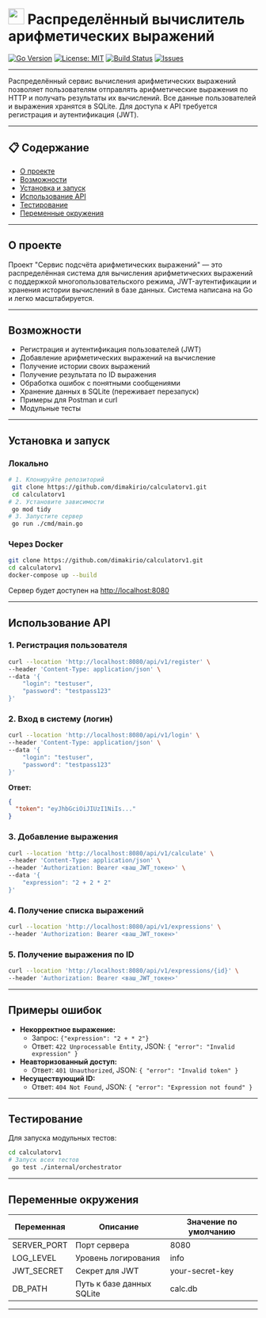 # <img src="https://img.icons8.com/ios-filled/50/000000/calculator.png" width="32"/> Распределённый вычислитель арифметических выражений

[![Go Version](https://img.shields.io/badge/Go-1.21%2B-blue)](https://golang.org/doc/go1.21)
[![License: MIT](https://img.shields.io/badge/License-MIT-green.svg)](LICENSE)
[![Build Status](https://img.shields.io/badge/build-passing-brightgreen)](#)
[![Issues](https://img.shields.io/github/issues/Egor213312/Sprint3)](https://github.com/Egor213312/Sprint3/issues)

---

Распределённый сервис вычисления арифметических выражений позволяет пользователям отправлять арифметические выражения по HTTP и получать результаты их вычислений. Все данные пользователей и выражения хранятся в SQLite. Для доступа к API требуется регистрация и аутентификация (JWT).

---

## 📋 Содержание
- [О проекте](#о-проекте)
- [Возможности](#возможности)
- [Установка и запуск](#установка-и-запуск)
- [Использование API](#использование-api)
- [Тестирование](#тестирование)
- [Переменные окружения](#переменные-окружения)


---

## О проекте

Проект "Сервис подсчёта арифметических выражений" — это распределённая система для вычисления арифметических выражений с поддержкой многопользовательского режима, JWT-аутентификации и хранения истории вычислений в базе данных. Система написана на Go и легко масштабируется.

---

## Возможности
- Регистрация и аутентификация пользователей (JWT)
- Добавление арифметических выражений на вычисление
- Получение истории своих выражений
- Получение результата по ID выражения
- Обработка ошибок с понятными сообщениями
- Хранение данных в SQLite (переживает перезапуск)
- Примеры для Postman и curl
- Модульные тесты

---

## Установка и запуск

### Локально
```bash
# 1. Клонируйте репозиторий
 git clone https://github.com/dimakirio/calculatorv1.git
 cd calculatorv1
# 2. Установите зависимости
 go mod tidy
# 3. Запустите сервер
 go run ./cmd/main.go
```

### Через Docker
```bash
git clone https://github.com/dimakirio/calculatorv1.git
cd calculatorv1
docker-compose up --build
```

Сервер будет доступен на [http://localhost:8080](http://localhost:8080)

---

## Использование API

### 1. Регистрация пользователя
```bash
curl --location 'http://localhost:8080/api/v1/register' \
--header 'Content-Type: application/json' \
--data '{
    "login": "testuser",
    "password": "testpass123"
}'
```

### 2. Вход в систему (логин)
```bash
curl --location 'http://localhost:8080/api/v1/login' \
--header 'Content-Type: application/json' \
--data '{
    "login": "testuser",
    "password": "testpass123"
}'
```
**Ответ:**
```json
{
  "token": "eyJhbGciOiJIUzI1NiIs..."
}
```

### 3. Добавление выражения
```bash
curl --location 'http://localhost:8080/api/v1/calculate' \
--header 'Content-Type: application/json' \
--header 'Authorization: Bearer <ваш_JWT_токен>' \
--data '{
    "expression": "2 + 2 * 2"
}'
```

### 4. Получение списка выражений
```bash
curl --location 'http://localhost:8080/api/v1/expressions' \
--header 'Authorization: Bearer <ваш_JWT_токен>'
```

### 5. Получение выражения по ID
```bash
curl --location 'http://localhost:8080/api/v1/expressions/{id}' \
--header 'Authorization: Bearer <ваш_JWT_токен>'
```

---

## Примеры ошибок

- **Некорректное выражение:**
  - Запрос: `{"expression": "2 + * 2"}`
  - Ответ: `422 Unprocessable Entity`, JSON: `{ "error": "Invalid expression" }`
- **Неавторизованный доступ:**
  - Ответ: `401 Unauthorized`, JSON: `{ "error": "Invalid token" }`
- **Несуществующий ID:**
  - Ответ: `404 Not Found`, JSON: `{ "error": "Expression not found" }`

---

## Тестирование

Для запуска модульных тестов:
```bash
cd calculatorv1
# Запуск всех тестов
 go test ./internal/orchestrator
```

---

## Переменные окружения

| Переменная      | Описание                        | Значение по умолчанию |
|-----------------|----------------------------------|-----------------------|
| SERVER_PORT     | Порт сервера                     | 8080                  |
| LOG_LEVEL       | Уровень логирования             | info                  |
| JWT_SECRET      | Секрет для JWT                  | your-secret-key       |
| DB_PATH         | Путь к базе данных SQLite       | calc.db               |

---
